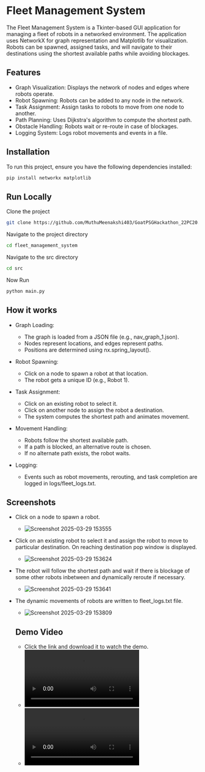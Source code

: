 
# Fleet Management System 

The Fleet Management System is a Tkinter-based GUI application for managing a fleet of robots in a networked environment. The application uses NetworkX for graph representation and Matplotlib for visualization. Robots can be spawned, assigned tasks, and will navigate to their destinations using the shortest available paths while avoiding blockages.

## Features

- Graph Visualization: Displays the network of nodes and edges where robots operate.
- Robot Spawning: Robots can be added to any node in the network.
- Task Assignment: Assign tasks to robots to move from one node to another.
- Path Planning: Uses Dijkstra's algorithm to compute the shortest path.
- Obstacle Handling: Robots wait or re-route in case of blockages.
- Logging System: Logs robot movements and events in a file.

## Installation

To run this project, ensure you have the following dependencies installed:

```bash
pip install networkx matplotlib
```

## Run Locally

Clone the project

```bash
git clone https://github.com/MuthuMeenakshi403/GoatPSGHackathon_22PC20.git
```

Navigate to the project directory

```bash
cd fleet_management_system
```

Navigate to the src directory

```bash
cd src
```

Now Run

```bash
python main.py
```

## How it works

- Graph Loading:
    - The graph is loaded from a JSON file (e.g., nav_graph_1.json).
    - Nodes represent locations, and edges represent paths.
    - Positions are determined using nx.spring_layout().

- Robot Spawning:
    - Click on a node to spawn a robot at that location.
    - The robot gets a unique ID (e.g., Robot 1).

- Task Assignment:
    - Click on an existing robot to select it.
    - Click on another node to assign the robot a destination.
    - The system computes the shortest path and animates movement.

- Movement Handling:
    - Robots follow the shortest available path.
    - If a path is blocked, an alternative route is chosen.
    - If no alternate path exists, the robot waits.

- Logging:
    - Events such as robot movements, rerouting, and task completion are logged in logs/fleet_logs.txt.

## Screenshots
- Click on a node to spawn a robot.
    - ![Screenshot 2025-03-29 153555](https://github.com/user-attachments/assets/20fa48c0-1080-4f35-aed0-3fa148686ce4)

- Click on an existing robot to select it and assign the robot to move to particular destination. On reaching destination pop window is displayed.
    - ![Screenshot 2025-03-29 153624](https://github.com/user-attachments/assets/c1d99e30-bdf9-4d35-86a6-44df2fd1f3dd)

- The robot will follow the shortest path and wait if there is blockage of some other robots inbetween and dynamically reroute if necessary.
    - ![Screenshot 2025-03-29 153641](https://github.com/user-attachments/assets/866d8577-8199-43df-b8c1-4f88f085ccd0)

- The dynamic movements of robots are written to fleet_logs.txt file.
    - ![Screenshot 2025-03-29 153809](https://github.com/user-attachments/assets/16f4883d-e039-4a2b-bf2c-71f23c21b480)
 
  ## Demo Video
  - Click the link and download it to watch the demo. 
  - ![Video1](https://github.com/MuthuMeenakshi403/GoatPSGHackathon_22PC20/blob/16bf2da2d2a786a37b522f594f620cc3b431e4ed/output_video.mp4)
  - ![Video2](https://github.com/MuthuMeenakshi403/GoatPSGHackathon_22PC20/blob/16bf2da2d2a786a37b522f594f620cc3b431e4ed/fleet_management_video%20(1).mp4)
 

    
    


